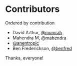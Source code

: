 # Contributors

Ordered by contribution

* David Arthur, [@mumrah](https://github.com/mumrah)
* Mahendra M, [@mahendra](https://github.com/mahendra)
* [@anentropic](https://github.com/anentropic)
* Ben Frederickson, [@benfred](https://github.com/benfred)

Thanks, everyone!
